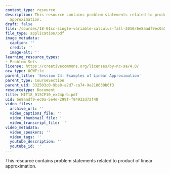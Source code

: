 ```yaml
---
content_type: resource
description: This resource contains problem statements related to product of linear
  approximation.
draft: false
file: /courses/18-01sc-single-variable-calculus-fall-2010/6e8aadf9ec0a5e4e299ff94932d72f40_MIT18_01SCF10_ex24prb.pdf
file_type: application/pdf
image_metadata:
  caption: ''
  credit: ''
  image-alt: ''
learning_resource_types:
- Problem Sets
license: https://creativecommons.org/licenses/by-nc-sa/4.0/
ocw_type: OCWFile
parent_title: 'Session 24: Examples of Linear Approximation'
parent_type: CourseSection
parent_uid: 332503c0-9be8-a2d7-ca74-9e218630b6f3
resourcetype: Document
title: MIT18_01SCF10_ex24prb.pdf
uid: 6e8aadf9-ec0a-5e4e-299f-f94932d72f40
video_files:
  archive_url: ''
  video_captions_file: ''
  video_thumbnail_file: ''
  video_transcript_file: ''
video_metadata:
  video_speakers: ''
  video_tags: ''
  youtube_description: ''
  youtube_id: ''
---
```

This resource contains problem statements related to product of linear approximation.